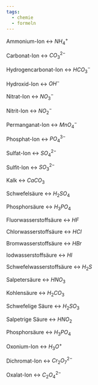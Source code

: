 ```yaml
---
tags:
  - chemie
  - formeln
---
```

Ammonium-Ion <-> $NH_4^+$
<!--SR:!2024-09-14,57,318!2025-03-15,190,320-->

Carbonat-Ion <-> $CO_3^{2-}$
<!--SR:!2025-02-21,166,326!2025-01-04,120,283-->

Hydrogencarbonat-Ion <-> $HCO_3^-$
<!--SR:!2024-11-12,90,280!2024-09-17,7,194-->
Hydroxid-Ion <-> $OH^-$
<!--SR:!2025-01-10,126,306!2025-02-05,150,314-->

Nitrat-Ion <-> $NO_3^-$
<!--SR:!2025-02-15,162,314!2024-10-16,73,286-->

Nitrit-Ion <-> $NO_2^-$
<!--SR:!2025-01-25,141,303!2025-02-21,166,314-->

Permanganat-Ion <-> $MnO_4^-$
<!--SR:!2025-03-06,179,314!2025-02-27,174,320-->

Phosphat-Ion <-> $PO_4^{3-}$
<!--SR:!2025-04-05,207,320!2025-03-01,176,303-->

Sulfat-Ion <-> $SO_4^{2-}$
<!--SR:!2025-01-07,123,283!2025-03-08,181,326-->

Sulfit-Ion <-> $SO_3^{2-}$
<!--SR:!2025-03-26,199,320!2025-02-03,150,314-->

Kalk <-> $CaCO_3$
<!--SR:!2024-09-23,17,260!2024-10-14,73,283-->

Schwefelsäure <-> $H_2SO_4$
<!--SR:!2024-11-07,88,274!2025-01-19,135,283-->

Phosphorsäure <-> $H_3PO_4$
<!--SR:!2025-01-21,137,286!2024-10-30,83,306-->

Fluorwasserstoffsäure <-> $HF$
<!--SR:!2024-10-03,24,280!2024-12-11,117,303-->


Chlorwasserstoffsäure <-> $HCl$
<!--SR:!2025-01-11,127,303!2025-01-04,117,294-->

Bromwasserstoffsäure <-> $HBr$
<!--SR:!2025-03-03,178,320!2025-03-10,183,314-->

Iodwasserstoffsäure <-> $HI$
<!--SR:!2025-02-10,157,319!2025-02-12,157,320-->

Schwefelwasserstoffsäure <-> $H_2S$
<!--SR:!2024-09-27,19,286!2025-01-07,123,299-->

Salpetersäure <-> $HNO_3$
<!--SR:!2024-12-02,108,299!2024-10-14,58,280-->

Kohlensäure <-> $H_2CO_3$
<!--SR:!2025-02-25,170,320!2024-11-07,62,283-->

Schwefelige Säure <-> $H_2SO_3$
<!--SR:!2024-11-18,73,274!2024-10-28,50,243-->

Salpetrige Säure <-> $HNO_2$
<!--SR:!2024-12-26,111,286!2024-10-12,65,254-->

Phosphorsäure <-> $H_3PO_4$
<!--SR:!2024-11-02,86,283!2024-12-15,100,280-->

Oxonium-Ion <-> $H_3O^+$
<!--SR:!2024-09-13,50,306!2024-11-24,102,283-->

Dichromat-Ion <-> $Cr_2O_7^{2-}$
<!--SR:!2024-09-17,40,263!2024-10-01,64,294-->

Oxalat-Ion <-> $C_2O_4^{2-}$
<!--SR:!2024-09-14,51,306!2024-12-04,109,283-->


